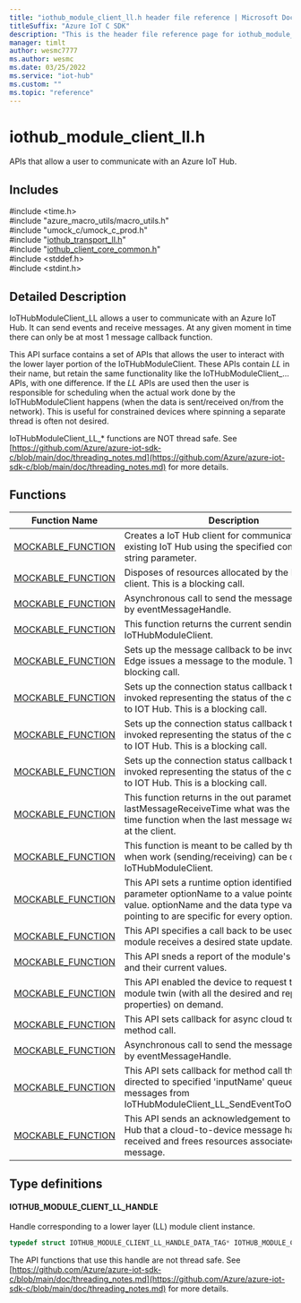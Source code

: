 ```yaml
---                             
title: "iothub_module_client_ll.h header file reference | Microsoft Docs" 
titleSuffix: "Azure IoT C SDK"            
description: "This is the header file reference page for iothub_module_client_ll.h in the Azure IoT C SDK. This SDK is used with Azure IoT Hub and Azure IoT Hub Device Provisioning Service"            
manager: timlt                 
author: wesmc7777              
ms.author: wesmc               
ms.date: 03/25/2022                    
ms.service: "iot-hub"             
ms.custom: ""                
ms.topic: "reference"        
---                            
```


# iothub_module_client_ll.h 

APIs that allow a user to communicate with an Azure IoT Hub.

## Includes

\#include <time.h>  
\#include "azure_macro_utils/macro_utils.h"  
\#include "umock_c/umock_c_prod.h"  
\#include "[iothub_transport_ll.h](iothub-transport-ll-h.md)"  
\#include "[iothub_client_core_common.h](iothub-client-core-common-h.md)"  
\#include <stddef.h>  
\#include <stdint.h>  

## Detailed Description

IoTHubModuleClient_LL allows a user to communicate with an Azure IoT Hub. It can send events and receive messages. At any given moment in time there can only be at most 1 message callback function.

This API surface contains a set of APIs that allows the user to interact with the lower layer portion of the IoTHubModuleClient. These APIs contain _LL_ in their name, but retain the same functionality like the IoTHubModuleClient_... APIs, with one difference. If the _LL_ APIs are used then the user is responsible for scheduling when the actual work done by the IoTHubModuleClient happens (when the data is sent/received on/from the network). This is useful for constrained devices where spinning a separate thread is often not desired.

IoTHubModuleClient_LL_* functions are NOT thread safe. See [https://github.com/Azure/azure-iot-sdk-c/blob/main/doc/threading_notes.md](https://github.com/Azure/azure-iot-sdk-c/blob/main/doc/threading_notes.md) for more details.

## Functions

Function Name                  | Description                                
--------------------------------|---------------------------------------------
[MOCKABLE_FUNCTION](./iothub-module-client-ll-h/mockable-function.md)            | Creates a IoT Hub client for communication with an existing IoT Hub using the specified connection string parameter.
[MOCKABLE_FUNCTION](./iothub-module-client-ll-h/mockable-function.md)            | Disposes of resources allocated by the IoT Hub client. This is a blocking call.
[MOCKABLE_FUNCTION](./iothub-module-client-ll-h/mockable-function.md)            | Asynchronous call to send the message specified by eventMessageHandle.
[MOCKABLE_FUNCTION](./iothub-module-client-ll-h/mockable-function.md)            | This function returns the current sending status for IoTHubModuleClient.
[MOCKABLE_FUNCTION](./iothub-module-client-ll-h/mockable-function.md)            | Sets up the message callback to be invoked when Edge issues a message to the module. This is a blocking call.
[MOCKABLE_FUNCTION](./iothub-module-client-ll-h/mockable-function.md)            | Sets up the connection status callback to be invoked representing the status of the connection to IOT Hub. This is a blocking call.
[MOCKABLE_FUNCTION](./iothub-module-client-ll-h/mockable-function.md)            | Sets up the connection status callback to be invoked representing the status of the connection to IOT Hub. This is a blocking call.
[MOCKABLE_FUNCTION](./iothub-module-client-ll-h/mockable-function.md)            | Sets up the connection status callback to be invoked representing the status of the connection to IOT Hub. This is a blocking call.
[MOCKABLE_FUNCTION](./iothub-module-client-ll-h/mockable-function.md)            | This function returns in the out parameter lastMessageReceiveTime what was the value of the time function when the last message was received at the client.
[MOCKABLE_FUNCTION](./iothub-module-client-ll-h/mockable-function.md)            | This function is meant to be called by the user when work (sending/receiving) can be done by the IoTHubModuleClient.
[MOCKABLE_FUNCTION](./iothub-module-client-ll-h/mockable-function.md)            | This API sets a runtime option identified by parameter optionName to a value pointed to by value. optionName and the data type value is pointing to are specific for every option.
[MOCKABLE_FUNCTION](./iothub-module-client-ll-h/mockable-function.md)            | This API specifies a call back to be used when the module receives a desired state update.
[MOCKABLE_FUNCTION](./iothub-module-client-ll-h/mockable-function.md)            | This API sneds a report of the module's properties and their current values.
[MOCKABLE_FUNCTION](./iothub-module-client-ll-h/mockable-function.md)            | This API enabled the device to request the full module twin (with all the desired and reported properties) on demand.
[MOCKABLE_FUNCTION](./iothub-module-client-ll-h/mockable-function.md)            | This API sets callback for async cloud to module method call.
[MOCKABLE_FUNCTION](./iothub-module-client-ll-h/mockable-function.md)            | Asynchronous call to send the message specified by eventMessageHandle.
[MOCKABLE_FUNCTION](./iothub-module-client-ll-h/mockable-function.md)            | This API sets callback for method call that is directed to specified 'inputName' queue (e.g. messages from IoTHubModuleClient_LL_SendEventToOutputAsync)
[MOCKABLE_FUNCTION](./iothub-module-client-ll-h/mockable-function.md)            | This API sends an acknowledgement to Azure IoT Hub that a cloud-to-device message has been received and frees resources associated with the message.

## Type definitions

#### IOTHUB_MODULE_CLIENT_LL_HANDLE

Handle corresponding to a lower layer (LL) module client instance. 

```C
typedef struct IOTHUB_MODULE_CLIENT_LL_HANDLE_DATA_TAG* IOTHUB_MODULE_CLIENT_LL_HANDLE;
```
The API functions that use this handle are not thread safe. See [https://github.com/Azure/azure-iot-sdk-c/blob/main/doc/threading_notes.md](https://github.com/Azure/azure-iot-sdk-c/blob/main/doc/threading_notes.md) for more details. 

